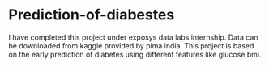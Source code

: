 # Prediction-of-diabestes
I have completed this project under exposys data labs internship.
Data can be downloaded from kaggle provided by pima india.
This project is based on the early prediction of diabetes using different features like glucose,bmi.
